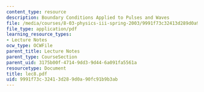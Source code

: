```yaml
---
content_type: resource
description: Boundary Conditions Applied to Pulses and Waves
file: /media/courses/8-03-physics-iii-spring-2003/9991f73c32413d289d0a90fc91b9b3ab_lec8.pdf
file_type: application/pdf
learning_resource_types:
- Lecture Notes
ocw_type: OCWFile
parent_title: Lecture Notes
parent_type: CourseSection
parent_uid: 3175b00f-4714-9dd3-9d44-6a091fa5561a
resourcetype: Document
title: lec8.pdf
uid: 9991f73c-3241-3d28-9d0a-90fc91b9b3ab
---
```

